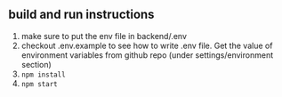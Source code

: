 ## build and run instructions

1. make sure to put the env file in backend/.env
2. checkout .env.example to see how to write .env file. Get the value of environment variables from github repo (under settings/environment section)
3. `npm install`
4. `npm start`
